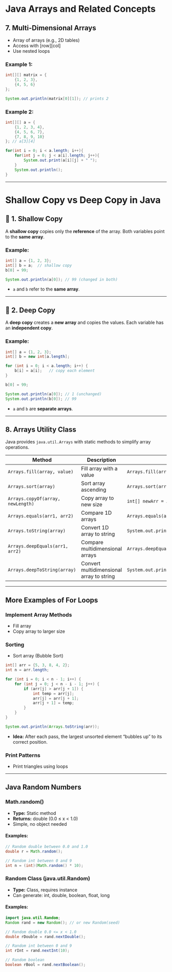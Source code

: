 # Java Arrays and Related Concepts

## 7. Multi-Dimensional Arrays
- Array of arrays (e.g., 2D tables)
- Access with [row][col]
- Use nested loops

### Example 1:
```java
int[][] matrix = {
    {1, 2, 3},
    {4, 5, 6}
};

System.out.println(matrix[0][1]); // prints 2
```

### Example 2:
```java
int[][] a = {
    {1, 2, 3, 4},
    {4, 5, 6, 7},
    {7, 8, 9, 10}
}; // a[3][4]

for(int i = 0; i < a.length; i++){
    for(int j = 0; j < a[i].length; j++){
        System.out.print(a[i][j] + " ");
    }
    System.out.println();
}
```

---

# Shallow Copy vs Deep Copy in Java

## 🔹 1. Shallow Copy
A **shallow copy** copies only the **reference** of the array. Both variables point to the **same array**.

### Example:
```java
int[] a = {1, 2, 3};
int[] b = a;  // shallow copy
b[0] = 99;

System.out.println(a[0]); // 99 (changed in both)
```
- `a` and `b` refer to the **same array**.  

---

## 🔹 2. Deep Copy
A **deep copy** creates a **new array** and copies the values. Each variable has an **independent copy**.

### Example:
```java
int[] a = {1, 2, 3};
int[] b = new int[a.length];

for (int i = 0; i < a.length; i++) {
    b[i] = a[i];   // copy each element
}

b[0] = 99;

System.out.println(a[0]); // 1 (unchanged)
System.out.println(b[0]); // 99
```
- `a` and `b` are **separate arrays**.

---

## 8. Arrays Utility Class
Java provides `java.util.Arrays` with static methods to simplify array operations.

| Method | Description | Example |
|--------|-------------|---------|
| `Arrays.fill(array, value)` | Fill array with a value | `Arrays.fill(arr, 1);` |
| `Arrays.sort(array)` | Sort array ascending | `Arrays.sort(arr);` |
| `Arrays.copyOf(array, newLength)` | Copy array to new size | `int[] newArr = Arrays.copyOf(arr, 10);` |
| `Arrays.equals(arr1, arr2)` | Compare 1D arrays | `Arrays.equals(arr1, arr2);` |
| `Arrays.toString(array)` | Convert 1D array to string | `System.out.println(Arrays.toString(arr));` |
| `Arrays.deepEquals(arr1, arr2)` | Compare multidimensional arrays | `Arrays.deepEquals(matrix1, matrix2);` |
| `Arrays.deepToString(array)` | Convert multidimensional array to string | `System.out.println(Arrays.deepToString(matrix));` |

---

## More Examples of For Loops

### Implement Array Methods
- Fill array  
- Copy array to larger size  

### Sorting
- Sort array (Bubble Sort)
```java
int[] arr = {5, 3, 8, 4, 2};
int n = arr.length;

for (int i = 0; i < n - 1; i++) {
    for (int j = 0; j < n - i - 1; j++) {
        if (arr[j] > arr[j + 1]) {
            int temp = arr[j];
            arr[j] = arr[j + 1];
            arr[j + 1] = temp;
        }
    }
}

System.out.println(Arrays.toString(arr));
```
- **Idea:** After each pass, the largest unsorted element “bubbles up” to its correct position.

### Print Patterns
- Print triangles using loops

---

## Java Random Numbers

### Math.random()
- **Type:** Static method  
- **Returns:** double (0.0 ≤ x < 1.0)  
- Simple, no object needed

#### Examples:
```java
// Random double between 0.0 and 1.0
double r = Math.random();

// Random int between 0 and 9
int n = (int)(Math.random() * 10);
```

### Random Class (java.util.Random)
- **Type:** Class, requires instance  
- Can generate: int, double, boolean, float, long

#### Examples:
```java
import java.util.Random;
Random rand = new Random(); // or new Random(seed)

// Random double 0.0 <= x < 1.0
double rDouble = rand.nextDouble();

// Random int between 0 and 9
int rInt = rand.nextInt(10);

// Random boolean
boolean rBool = rand.nextBoolean();
```
